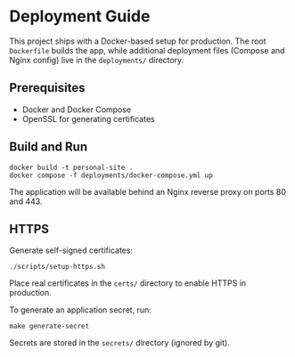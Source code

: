 # Deployment Guide

This project ships with a Docker-based setup for production. The root `Dockerfile` builds the app, while additional deployment files (Compose and Nginx config) live in the `deployments/` directory.

## Prerequisites
- Docker and Docker Compose
- OpenSSL for generating certificates

## Build and Run
```
docker build -t personal-site .
docker compose -f deployments/docker-compose.yml up
```
The application will be available behind an Nginx reverse proxy on ports 80 and 443.

## HTTPS
Generate self-signed certificates:
```
./scripts/setup-https.sh
```
Place real certificates in the `certs/` directory to enable HTTPS in production.

To generate an application secret, run:
```
make generate-secret
```
Secrets are stored in the `secrets/` directory (ignored by git).
